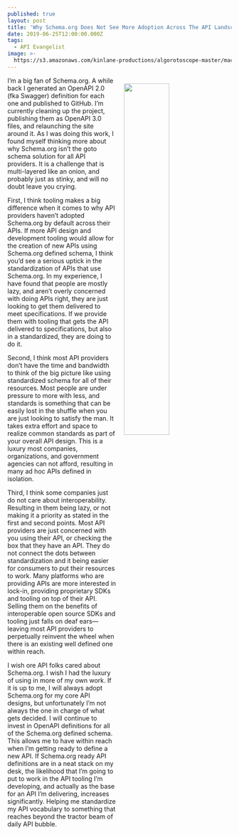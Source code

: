 ```yaml
---
published: true
layout: post
title: 'Why Schema.org Does Not See More Adoption Across The API Landscape'
date: 2019-06-25T12:00:00.000Z
tags:
  - API Evangelist
image: >-
  https://s3.amazonaws.com/kinlane-productions/algorotoscope-master/machine-road-machine-road-blue-circuit-3.jpg
---
```

<img src="{{ page.image }}" width="45%" align="right" style="padding: 15px;" />
I’m a big fan of Schema.org. A while back I generated an OpenAPI 2.0 (fka Swagger) definition for each one and published to GitHub. I’m currently cleaning up the project, publishing them as OpenAPI 3.0 files, and relaunching the site around it. As I was doing this work, I found myself thinking more about why Schema.org isn’t the goto schema solution for all API providers. It is a challenge that is multi-layered like an onion, and probably just as stinky, and will no doubt leave you crying.

First, I think tooling makes a big difference when it comes to why API providers haven’t adopted Schema.org by default across their APIs. If more API design and development tooling would allow for the creation of new APIs using Schema.org defined schema, I think you’d see a serious uptick in the standardization of APIs that use Schema.org. In my experience, I have found that people are mostly lazy, and aren’t overly concerned with doing APIs right, they are just looking to get them delivered to meet specifications. If we provide them with tooling that gets the API delivered to specifications, but also in a standardized, they are doing to do it.

Second, I think most API providers don’t have the time and bandwidth to think of the big picture like using standardized schema for all of their resources. Most people are under pressure to more with less, and standards is something that can be easily lost in the shuffle when you are just looking to satisfy the man. It takes extra effort and space to realize common standards as part of your overall API design.  This is a luxury most companies, organizations, and government agencies can not afford, resulting in many ad hoc APIs defined in isolation.

Third, I think some companies just do not care about interoperability. Resulting in them being lazy, or not making it a priority as stated in the first and second points. Most API providers are just concerned with you using their API, or checking the box that they have an API. They do not connect the dots between standardization and it being easier for consumers to put their resources to work. Many platforms who are providing APIs are more interested in lock-in, providing proprietary SDKs and tooling on top of their API. Selling them on the benefits of interoperable open source SDKs and tooling just falls on deaf ears—leaving most API providers to perpetually reinvent the wheel when there is an existing well defined one within reach.

I wish ore API folks cared about Schema.org. I wish I had the luxury of using in more of my own work. If it is up to me, I will always adopt Schema.org for my core API designs, but unfortunately I’m not always the one in charge of what gets decided. I will continue to invest in OpenAPI definitions for all of the Schema.org defined schema. This allows me to have within reach when I’m getting ready to define a new API. If Schema.org ready API definitions are in a neat stack on my desk, the likelihood that I’m going to put to work in the API tooling I’m developing, and actually as the base for an API I’m delivering, increases significantly. Helping me standardize my API vocabulary to something that reaches beyond the tractor beam of daily API bubble.
